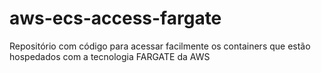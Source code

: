 # aws-ecs-access-fargate
Repositório com código para acessar facilmente os containers que estão hospedados com a tecnologia FARGATE da AWS
